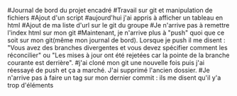 #Journal de bord du projet encadré
#Travail sur git et manipulation de fichiers
#Ajout d'un script
#aujourd'hui j'ai appris à afficher un tableau en html
#Ajout de ma liste d'url sur le git du groupe
#Je n'arrive pas à remettre l'index html sur mon git
#Maintenant, je n'arrive plus à "push" quoi que ce soit sur mon git(même mon journal de bord). Lorsque je push il me disent : "Vous avez des branches divergentes et vous devez spécifier comment les réconcilier" ou "Les mises à jour ont été rejetées car la pointe de la branche courante est derrière".
#j'ai cloné mon git une nouvelle fois puis j'ai réessayé de push et ça a marché. J'ai supprimé l'ancien dossier.
#Je n'arrive pas à faire un tag sur mon dernier commit : ils me disent qu'il y'a trop d'éléments

